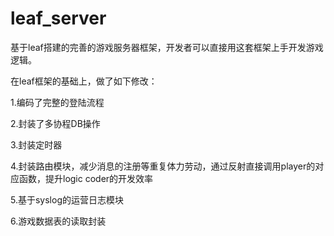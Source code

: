 # leaf_server
基于leaf搭建的完善的游戏服务器框架，开发者可以直接用这套框架上手开发游戏逻辑。

在leaf框架的基础上，做了如下修改：

1.编码了完整的登陆流程

2.封装了多协程DB操作

3.封装定时器

4.封装路由模块，减少消息的注册等重复体力劳动，通过反射直接调用player的对应函数，提升logic coder的开发效率

5.基于syslog的运营日志模块

6.游戏数据表的读取封装

